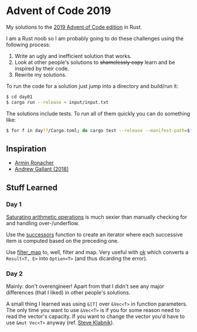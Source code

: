 # Advent of Code 2019

My solutions to the [2019 Advent of Code edition](https://adventofcode.com/) in Rust.

I am a Rust noob so I am probably going to do these challenges using the following process:

1. Write an ugly and inefficient solution that works.
2. Look at other people's solutions to ~~shamelessly copy~~ learn and be inspired by their code.
3. Rewrite my solutions.

To run the code for a solution just jump into a directory and build/run it:

```bash
$ cd day01
$ cargo run --release < input/input.txt
```

The solutions include tests. To run all of them quickly you can do something like:

```bash
$ for f in day??/Cargo.toml; do cargo test --release --manifest-path=$f; done
```

## Inspiration

- [Armin Ronacher](https://github.com/mitsuhiko/aoc19)
- [Andrew Gallant (2018)](https://github.com/BurntSushi/advent-of-code)

## Stuff Learned

### Day 1

[Saturating arithmetic operations](https://doc.rust-lang.org/std/primitive.u64.html#method.saturating_sub) is much
sexier than manually checking for and handling over-/underflow.

Use the [successors](https://doc.rust-lang.org/std/iter/fn.successors.html) function to create an iterator where each successive item
is computed based on the preceding one.

Use [filter_map](https://doc.rust-lang.org/std/iter/trait.Iterator.html#method.filter_map) to, well, filter and map.
Very useful with [ok](https://doc.rust-lang.org/std/result/enum.Result.html#method.ok) which converts a `Result<T, E>` into `Option<T>`
(and thus dicarding the error).

### Day 2

Mainly: don't overengineer! Apart from that I didn't see any major differences (that I liked) in other people's solutions.

A small thing I learned was using `&[T]` over `&Vec<T>` in function parameters.
The only time you want to use `&Vec<T>`
is if you for some reason need to read the vector's capacity.
If you want to change the vector you'd have to use `&mut Vec<T>` anyway (ref. [Steve
Klabnik](https://www.reddit.com/r/rust/comments/8kujd1/newbie_correct_way_to_pass_vector_of_references/)).
